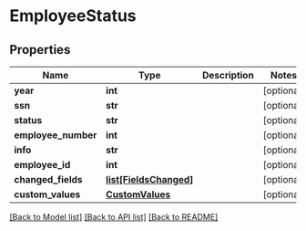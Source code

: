 # EmployeeStatus

## Properties
Name | Type | Description | Notes
------------ | ------------- | ------------- | -------------
**year** | **int** |  | [optional] 
**ssn** | **str** |  | [optional] 
**status** | **str** |  | [optional] 
**employee_number** | **int** |  | [optional] 
**info** | **str** |  | [optional] 
**employee_id** | **int** |  | [optional] 
**changed_fields** | [**list[FieldsChanged]**](FieldsChanged.md) |  | [optional] 
**custom_values** | [**CustomValues**](CustomValues.md) |  | [optional] 

[[Back to Model list]](../README.md#documentation-for-models) [[Back to API list]](../README.md#documentation-for-api-endpoints) [[Back to README]](../README.md)

